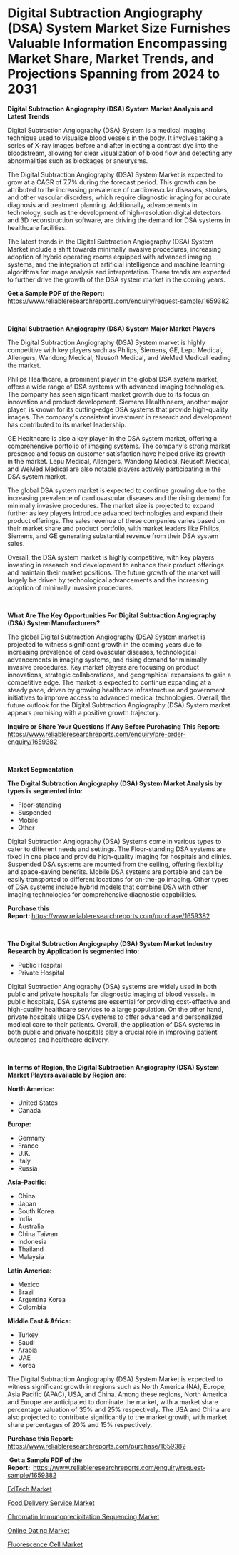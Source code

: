 <p><h1>Digital Subtraction Angiography (DSA) System Market Size Furnishes Valuable Information Encompassing Market Share, Market Trends, and Projections Spanning from 2024 to 2031</h1></p><p><strong>Digital Subtraction Angiography (DSA) System Market Analysis and Latest Trends</strong></p>
<p><p>Digital Subtraction Angiography (DSA) System is a medical imaging technique used to visualize blood vessels in the body. It involves taking a series of X-ray images before and after injecting a contrast dye into the bloodstream, allowing for clear visualization of blood flow and detecting any abnormalities such as blockages or aneurysms.</p><p>The Digital Subtraction Angiography (DSA) System Market is expected to grow at a CAGR of 7.7% during the forecast period. This growth can be attributed to the increasing prevalence of cardiovascular diseases, strokes, and other vascular disorders, which require diagnostic imaging for accurate diagnosis and treatment planning. Additionally, advancements in technology, such as the development of high-resolution digital detectors and 3D reconstruction software, are driving the demand for DSA systems in healthcare facilities.</p><p>The latest trends in the Digital Subtraction Angiography (DSA) System Market include a shift towards minimally invasive procedures, increasing adoption of hybrid operating rooms equipped with advanced imaging systems, and the integration of artificial intelligence and machine learning algorithms for image analysis and interpretation. These trends are expected to further drive the growth of the DSA system market in the coming years.</p></p>
<p><strong>Get a Sample PDF of the Report:&nbsp;</strong> <a href="https://www.reliableresearchreports.com/enquiry/request-sample/1659382">https://www.reliableresearchreports.com/enquiry/request-sample/1659382</a></p>
<p>&nbsp;</p>
<p><strong>Digital Subtraction Angiography (DSA) System Major Market Players</strong></p>
<p><p>The Digital Subtraction Angiography (DSA) System market is highly competitive with key players such as Philips, Siemens, GE, Lepu Medical, Allengers, Wandong Medical, Neusoft Medical, and WeMed Medical leading the market. </p><p>Philips Healthcare, a prominent player in the global DSA system market, offers a wide range of DSA systems with advanced imaging technologies. The company has seen significant market growth due to its focus on innovation and product development. Siemens Healthineers, another major player, is known for its cutting-edge DSA systems that provide high-quality images. The company's consistent investment in research and development has contributed to its market leadership.</p><p>GE Healthcare is also a key player in the DSA system market, offering a comprehensive portfolio of imaging systems. The company's strong market presence and focus on customer satisfaction have helped drive its growth in the market. Lepu Medical, Allengers, Wandong Medical, Neusoft Medical, and WeMed Medical are also notable players actively participating in the DSA system market.</p><p>The global DSA system market is expected to continue growing due to the increasing prevalence of cardiovascular diseases and the rising demand for minimally invasive procedures. The market size is projected to expand further as key players introduce advanced technologies and expand their product offerings. The sales revenue of these companies varies based on their market share and product portfolio, with market leaders like Philips, Siemens, and GE generating substantial revenue from their DSA system sales. </p><p>Overall, the DSA system market is highly competitive, with key players investing in research and development to enhance their product offerings and maintain their market positions. The future growth of the market will largely be driven by technological advancements and the increasing adoption of minimally invasive procedures.</p></p>
<p>&nbsp;</p>
<p><strong>What Are The Key Opportunities For Digital Subtraction Angiography (DSA) System Manufacturers?</strong></p>
<p><p>The global Digital Subtraction Angiography (DSA) System market is projected to witness significant growth in the coming years due to increasing prevalence of cardiovascular diseases, technological advancements in imaging systems, and rising demand for minimally invasive procedures. Key market players are focusing on product innovations, strategic collaborations, and geographical expansions to gain a competitive edge. The market is expected to continue expanding at a steady pace, driven by growing healthcare infrastructure and government initiatives to improve access to advanced medical technologies. Overall, the future outlook for the Digital Subtraction Angiography (DSA) System market appears promising with a positive growth trajectory.</p></p>
<p><strong>Inquire or Share Your Questions If Any Before Purchasing This Report:</strong> <a href="https://www.reliableresearchreports.com/enquiry/pre-order-enquiry/1659382">https://www.reliableresearchreports.com/enquiry/pre-order-enquiry/1659382</a></p>
<p>&nbsp;</p>
<p><strong>Market Segmentation</strong></p>
<p><strong>The Digital Subtraction Angiography (DSA) System Market Analysis by types is segmented into:</strong></p>
<p><ul><li>Floor-standing</li><li>Suspended</li><li>Mobile</li><li>Other</li></ul></p>
<p><p>Digital Subtraction Angiography (DSA) Systems come in various types to cater to different needs and settings. The Floor-standing DSA systems are fixed in one place and provide high-quality imaging for hospitals and clinics. Suspended DSA systems are mounted from the ceiling, offering flexibility and space-saving benefits. Mobile DSA systems are portable and can be easily transported to different locations for on-the-go imaging. Other types of DSA systems include hybrid models that combine DSA with other imaging technologies for comprehensive diagnostic capabilities.</p></p>
<p><strong>Purchase this Report:&nbsp;</strong><a href="https://www.reliableresearchreports.com/purchase/1659382">https://www.reliableresearchreports.com/purchase/1659382</a></p>
<p>&nbsp;</p>
<p><strong>The Digital Subtraction Angiography (DSA) System Market Industry Research by Application is segmented into:</strong></p>
<p><ul><li>Public Hospital</li><li>Private Hospital</li></ul></p>
<p><p>Digital Subtraction Angiography (DSA) systems are widely used in both public and private hospitals for diagnostic imaging of blood vessels. In public hospitals, DSA systems are essential for providing cost-effective and high-quality healthcare services to a large population. On the other hand, private hospitals utilize DSA systems to offer advanced and personalized medical care to their patients. Overall, the application of DSA systems in both public and private hospitals play a crucial role in improving patient outcomes and healthcare delivery.</p></p>
<p>&nbsp;</p>
<p><strong>In terms of Region, the Digital Subtraction Angiography (DSA) System Market Players available by Region are:</strong></p>
<p>
    <p> <strong> North America: </strong>
        <ul>
            <li>United States</li>
            <li>Canada</li>
        </ul>
        </p> 
    <p> <strong> Europe: </strong>
        <ul>
            <li>Germany</li>
            <li>France</li>
            <li>U.K.</li>
            <li>Italy</li>
            <li>Russia</li>
        </ul>
        </p> 
    <p> <strong> Asia-Pacific: </strong>
        <ul>
            <li>China</li>
            <li>Japan</li>
            <li>South Korea</li>
            <li>India</li>
            <li>Australia</li>
            <li>China Taiwan</li>
            <li>Indonesia</li>
            <li>Thailand</li>
            <li>Malaysia</li>
        </ul>
        </p> 
    <p> <strong> Latin America: </strong>
        <ul>
            <li>Mexico</li>
            <li>Brazil</li>
            <li>Argentina Korea</li>
            <li>Colombia</li>
        </ul>
        </p> 
    <p> <strong> Middle East & Africa: </strong>
        <ul>
            <li>Turkey</li>
            <li>Saudi</li>
            <li>Arabia</li>
            <li>UAE</li>
            <li>Korea</li>
        </ul>
    </p>
    </p>
<p><p>The Digital Subtraction Angiography (DSA) System Market is expected to witness significant growth in regions such as North America (NA), Europe, Asia Pacific (APAC), USA, and China. Among these regions, North America and Europe are anticipated to dominate the market, with a market share percentage valuation of 35% and 25% respectively. The USA and China are also projected to contribute significantly to the market growth, with market share percentages of 20% and 15% respectively.</p></p>
<p><strong>Purchase this Report: </strong><a href="https://www.reliableresearchreports.com/purchase/1659382">https://www.reliableresearchreports.com/purchase/1659382</a></p>
<p>&nbsp;<strong>Get a Sample PDF of the Report:&nbsp;&nbsp;</strong><a href="https://www.reliableresearchreports.com/enquiry/request-sample/1659382">https://www.reliableresearchreports.com/enquiry/request-sample/1659382</a></p>
<p><strong></strong></p>
<p><p><a href="https://medium.com/@krish.reportprime/edtech-market-report-reveals-the-latest-trends-and-growth-opportunities-of-this-market-6b8b0517ec9d">EdTech Market</a></p><p><a href="https://medium.com/@krish.reportprime/food-delivery-service-market-trends-forecast-and-competitive-analysis-to-2031-d7dafdcc2feb">Food Delivery Service Market</a></p><p><a href="https://medium.com/@krish.reportprime/chromatin-immunoprecipitation-sequencing-market-research-report-its-history-and-forecast-2024-to-2c859287c70c">Chromatin Immunoprecipitation Sequencing Market</a></p><p><a href="https://medium.com/@twiladurgan/online-dating-market-the-key-to-successful-business-strategy-forecast-till-2031-425d5ac09e84">Online Dating Market</a></p><p><a href="https://medium.com/@krish.reportprime/fluorescence-cell-market-report-reveals-the-latest-trends-and-growth-opportunities-of-this-market-07214bad2caa">Fluorescence Cell Market</a></p></p>